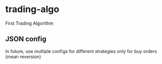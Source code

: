 # trading-algo
First Trading Algorithm

## JSON config
In future, use multiple configs for different strategies
only for buy orders (mean reversion)